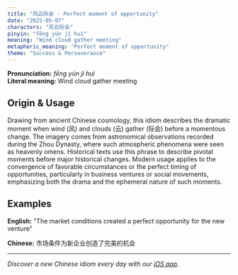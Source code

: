 ```yaml
---
title: "风云际会 - Perfect moment of opportunity"
date: "2025-05-07"
characters: "风云际会"
pinyin: "fēng yún jì huì"
meaning: "Wind cloud gather meeting"
metaphoric_meaning: "Perfect moment of opportunity"
theme: "Success & Perseverance"
---
```


**Pronunciation:** *fēng yún jì huì*  
**Literal meaning:** Wind cloud gather meeting

## Origin & Usage

Drawing from ancient Chinese cosmology, this idiom describes the dramatic moment when wind (风) and clouds (云) gather (际会) before a momentous change. The imagery comes from astronomical observations recorded during the Zhou Dynasty, where such atmospheric phenomena were seen as heavenly omens. Historical texts use this phrase to describe pivotal moments before major historical changes. Modern usage applies to the convergence of favorable circumstances or the perfect timing of opportunities, particularly in business ventures or social movements, emphasizing both the drama and the ephemeral nature of such moments.

## Examples

**English:** "The market conditions created a perfect opportunity for the new venture"

**Chinese:** 市场条件为新企业创造了完美的机会

---

*Discover a new Chinese idiom every day with our [iOS app](https://apps.apple.com/us/app/daily-chinese-idioms/id6740611324).*
